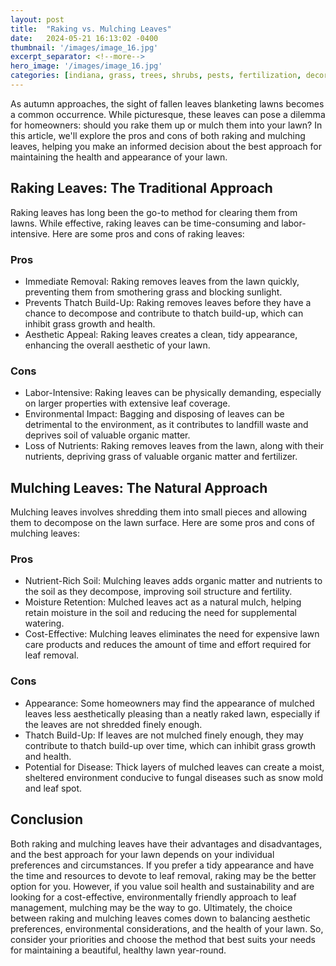 ```yaml
---
layout: post
title:  "Raking vs. Mulching Leaves"
date:   2024-05-21 16:13:02 -0400
thumbnail: '/images/image_16.jpg'
excerpt_separator: <!--more-->
hero_image: '/images/image_16.jpg'
categories: [indiana, grass, trees, shrubs, pests, fertilization, decoration, curb appeal, garden, flowers, recreation]
---
```

As autumn approaches, the sight of fallen leaves blanketing lawns becomes a common occurrence. <!--more-->While picturesque, these leaves can pose a dilemma for homeowners: should you rake them up or mulch them into your lawn? In this article, we'll explore the pros and cons of both raking and mulching leaves, helping you make an informed decision about the best approach for maintaining the health and appearance of your lawn.

## Raking Leaves: The Traditional Approach
Raking leaves has long been the go-to method for clearing them from lawns. While effective, raking leaves can be time-consuming and labor-intensive. Here are some pros and cons of raking leaves:
### Pros
* Immediate Removal: Raking removes leaves from the lawn quickly, preventing them from smothering grass and blocking sunlight.
* Prevents Thatch Build-Up: Raking removes leaves before they have a chance to decompose and contribute to thatch build-up, which can inhibit grass growth and health.
* Aesthetic Appeal: Raking leaves creates a clean, tidy appearance, enhancing the overall aesthetic of your lawn.

### Cons
* Labor-Intensive: Raking leaves can be physically demanding, especially on larger properties with extensive leaf coverage.
* Environmental Impact: Bagging and disposing of leaves can be detrimental to the environment, as it contributes to landfill waste and deprives soil of valuable organic matter.
* Loss of Nutrients: Raking removes leaves from the lawn, along with their nutrients, depriving grass of valuable organic matter and fertilizer.

## Mulching Leaves: The Natural Approach
Mulching leaves involves shredding them into small pieces and allowing them to decompose on the lawn surface. Here are some pros and cons of mulching leaves:
### Pros
* Nutrient-Rich Soil: Mulching leaves adds organic matter and nutrients to the soil as they decompose, improving soil structure and fertility.
* Moisture Retention: Mulched leaves act as a natural mulch, helping retain moisture in the soil and reducing the need for supplemental watering.
* Cost-Effective: Mulching leaves eliminates the need for expensive lawn care products and reduces the amount of time and effort required for leaf removal.

### Cons
* Appearance: Some homeowners may find the appearance of mulched leaves less aesthetically pleasing than a neatly raked lawn, especially if the leaves are not shredded finely enough.
* Thatch Build-Up: If leaves are not mulched finely enough, they may contribute to thatch build-up over time, which can inhibit grass growth and health.
* Potential for Disease: Thick layers of mulched leaves can create a moist, sheltered environment conducive to fungal diseases such as snow mold and leaf spot.

## Conclusion
Both raking and mulching leaves have their advantages and disadvantages, and the best approach for your lawn depends on your individual preferences and circumstances. If you prefer a tidy appearance and have the time and resources to devote to leaf removal, raking may be the better option for you. However, if you value soil health and sustainability and are looking for a cost-effective, environmentally friendly approach to leaf management, mulching may be the way to go. Ultimately, the choice between raking and mulching leaves comes down to balancing aesthetic preferences, environmental considerations, and the health of your lawn. So, consider your priorities and choose the method that best suits your needs for maintaining a beautiful, healthy lawn year-round.
